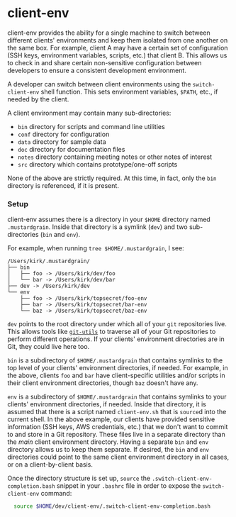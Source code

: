 # client-env

client-env provides the ability for a single machine to switch between different clients' environments and keep them isolated from one another on the same box. For example, client A may have a certain set of configuration (SSH keys, environment variables, scripts, etc.) that client B. This allows us to check in and share certain non-sensitive configuration between developers to ensure a consistent development environment.

A developer can switch between client environments using the `switch-client-env` shell function. This sets environment variables, `$PATH`, etc., if needed by the client.

A client environment may contain many sub-directories:

* `bin` directory for scripts and command line utilities
* `conf` directory for configuration
* `data` directory for sample data
* `doc` directory for documentation files
* `notes` directory containing meeting notes or other notes of interest
* `src` directory which contains prototype/one-off scripts

None of the above are strictly required. At this time, in fact, only the `bin` directory is referenced, if it is present.

### Setup

client-env assumes there is a directory in your `$HOME` directory named `.mustardgrain`. Inside that directory is a symlink (`dev`) and two sub-directories (`bin` and `env`).

For example, when running `tree $HOME/.mustardgrain`, I see:

```
/Users/kirk/.mustardgrain/
├── bin
│   ├── foo -> /Users/kirk/dev/foo
│   └── bar -> /Users/kirk/dev/bar
├── dev -> /Users/kirk/dev
└── env
    ├── foo -> /Users/kirk/topsecret/foo-env
    ├── bar -> /Users/kirk/topsecret/bar-env
    └── baz -> /Users/kirk/topsecret/baz-env
```

`dev` points to the root directory under which all of your `git` repositories live. This allows tools like [`git-utils`](https://github.com/mustardgrain/git-utils) to traverse all of your Git repositories to perform different operations. If your clients' environment directories are in Git, they could live here too.

`bin` is a subdirectory of `$HOME/.mustardgrain` that contains symlinks to the top level of your clients' environment directories, if needed. For example, in the above, clients `foo` and `bar` have client-specific utilities and/or scripts in their client environment directories, though `baz` doesn't have any.

`env` is a subdirectory of `$HOME/.mustardgrain` that contains symlinks to your clients' environment directories, if needed. Inside that directory, it is assumed that there is a script named `client-env.sh` that is `source`d into the current shell. In the above example, our clients have provided sensitive information (SSH keys, AWS credentials, etc.) that we don't want to commit to and store in a Git repository. These files live in a separate directory than the _main_ client environment directory. Having a separate `bin` and `env` directory allows us to keep them separate. If desired, the `bin` and `env` directories could point to the same client environment directory in all cases, or on a client-by-client basis.

Once the directory structure is set up, `source` the `.switch-client-env-completion.bash` snippet in your `.bashrc` file in order to expose the `switch-client-env` command:

```bash
  source $HOME/dev/client-env/.switch-client-env-completion.bash
```
